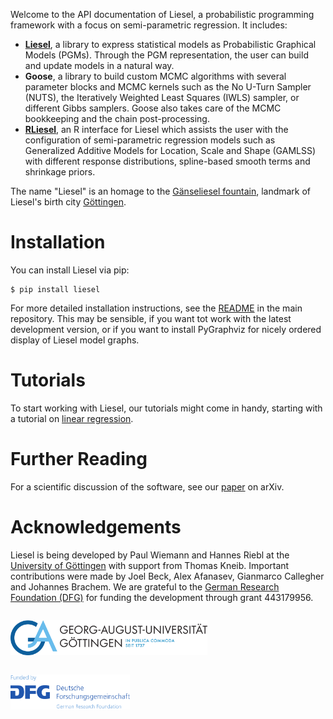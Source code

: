 Welcome to the API documentation of Liesel, a probabilistic programming framework with
a focus on semi-parametric regression. It includes:

- [**Liesel**][1], a library to express statistical models as Probabilistic Graphical
  Models (PGMs). Through the PGM representation, the user can build and update models
  in a natural way.
- **Goose**, a library to build custom MCMC algorithms with several parameter blocks
  and MCMC kernels such as the No U-Turn Sampler (NUTS), the Iteratively Weighted Least
  Squares (IWLS) sampler, or different Gibbs samplers. Goose also takes care of the
  MCMC bookkeeping and the chain post-processing.
- [**RLiesel**][2], an R interface for Liesel which assists the user with the
  configuration of semi-parametric regression models such as Generalized Additive
  Models for Location, Scale and Shape (GAMLSS) with different response distributions,
  spline-based smooth terms and shrinkage priors.

The name "Liesel" is an homage to the [Gänseliesel fountain][3], landmark of Liesel's
birth city [Göttingen][4].

# Installation

You can install Liesel via pip:

```
$ pip install liesel
```

For more detailed installation instructions, see the [README][5] in the main repository.
This may be sensible, if you want tot work with the latest development version, or
if you want to install PyGraphviz for nicely ordered display of Liesel model graphs.

# Tutorials

To start working with Liesel, our tutorials might come in handy, starting with
a tutorial on [linear regression](tutorials/md/01-lin-reg.md#linear-regression).

# Further Reading

For a scientific discussion of the software, see our [paper][6] on arXiv.


# Acknowledgements

Liesel is being developed by Paul Wiemann and Hannes Riebl at the
[University of Göttingen][7] with support from Thomas Kneib. Important contributions
were made by Joel Beck, Alex Afanasev, Gianmarco Callegher and Johannes Brachem. We are
grateful to the [German Research Foundation (DFG)][7] for funding the development
through grant 443179956.

<img src="https://raw.githubusercontent.com/liesel-devs/liesel/main/docs/source/_static/uni-goe.svg" alt="University of Göttingen" style="height: 4em; margin: 1em 2em 1em 0">
<img src="https://raw.githubusercontent.com/liesel-devs/liesel/main/docs/source/_static/funded-by-dfg.svg" alt="Funded by DFG" style="height: 4em; margin: 1em 0 1em 0">

[1]: https://github.com/liesel-devs/liesel
[2]: https://github.com/liesel-devs/rliesel
[3]: https://en.wikipedia.org/wiki/G%C3%A4nseliesel
[4]: https://en.wikipedia.org/wiki/G%C3%B6ttingen
[5]: https://github.com/liesel-devs/liesel#installation
[6]: https://arxiv.org/abs/2209.10975
[7]: https://www.uni-goettingen.de/en
[8]: https://www.dfg.de/en
